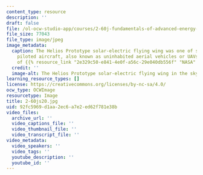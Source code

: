 ```yaml
---
content_type: resource
description: ''
draft: false
file: /ol-ocw-studio-app/courses/2-60j-fundamentals-of-advanced-energy-conversion-spring-2020/92fc5969d1aa2ec6a7e2ed62f781e38b_2-60js20.jpg
file_size: 77043
file_type: image/jpeg
image_metadata:
  caption: The Helios Prototype solar-electric flying wing was one of several remotely
    piloted aircraft, also known as uninhabited aerial vehicles or UAVs. (Image courtesy
    of {{% resource_link "2e329c50-e841-4e0f-a56c-29e040db556f" "NASA" %}}.)
  credit: ''
  image-alt: The Helios Prototype solar-electric flying wing in the sky.
learning_resource_types: []
license: https://creativecommons.org/licenses/by-nc-sa/4.0/
ocw_type: OCWImage
resourcetype: Image
title: 2-60js20.jpg
uid: 92fc5969-d1aa-2ec6-a7e2-ed62f781e38b
video_files:
  archive_url: ''
  video_captions_file: ''
  video_thumbnail_file: ''
  video_transcript_file: ''
video_metadata:
  video_speakers: ''
  video_tags: ''
  youtube_description: ''
  youtube_id: ''
---
```

